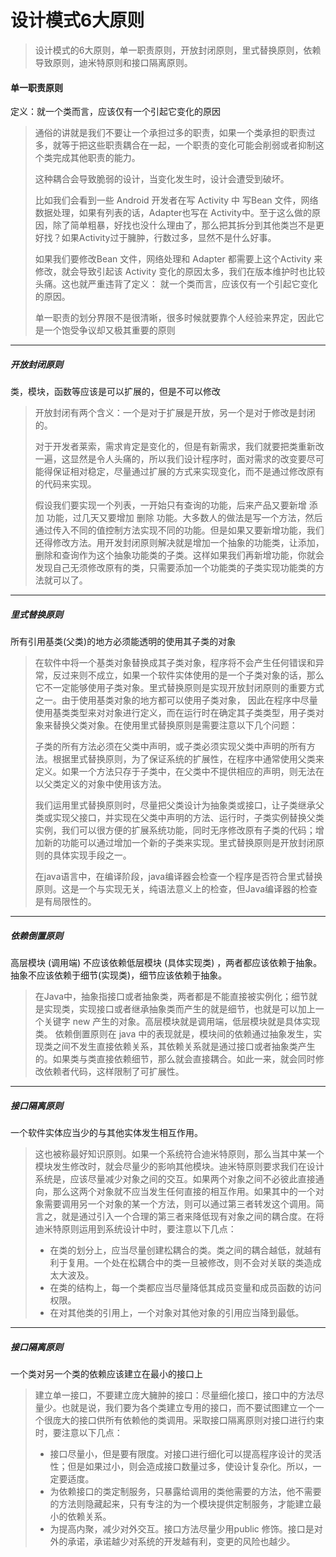 # 设计模式6大原则

> 设计模式的6大原则，单一职责原则，开放封闭原则，里式替换原则，依赖导致原则，迪米特原则和接口隔离原则。





#### 单一职责原则

定义：就一个类而言，应该仅有一个引起它变化的原因

> 通俗的讲就是我们不要让一个承担过多的职责，如果一个类承担的职责过多，就等于把这些职责耦合在一起，一个职责的变化可能会削弱或者抑制这个类完成其他职责的能力。
>
> 这种耦合会导致脆弱的设计，当变化发生时，设计会遭受到破坏。
>
> 比如我们会看到一些 Android 开发者在写 Activity 中 写Bean 文件，网络数据处理，如果有列表的话，Adapter也写在 Activity中。至于这么做的原因，除了简单粗暴，好找也没什么理由了，那么把其拆分到其他类岂不是更好找？如果Activity过于臃肿，行数过多，显然不是什么好事。
>
> 如果我们要修改Bean 文件，网络处理和 Adapter 都需要上这个Activity 来修改，就会导致引起该 Activity 变化的原因太多，我们在版本维护时也比较头痛。这也就严重违背了定义： 就一个类而言，应该仅有一个引起它变化的原因。
>
> 单一职责的划分界限不是很清晰，很多时候就要靠个人经验来界定，因此它是一个饱受争议却又极其重要的原则

---

##### 开放封闭原则

类，模块，函数等应该是可以扩展的，但是不可以修改

> 开放封闭有两个含义：一个是对于扩展是开放，另一个是对于修改是封闭的。
>
> 对于开发者莱索，需求肯定是变化的，但是有新需求，我们就要把类重新改一遍，这显然是令人头痛的，所以我们设计程序时，面对需求的改变要尽可能得保证相对稳定，尽量通过扩展的方式来实现变化，而不是通过修改原有的代码来实现。
>
> 假设我们要实现一个列表，一开始只有查询的功能，后来产品又要新增 添加 功能，过几天又要增加 删除 功能。大多数人的做法是写一个方法，然后通过传入不同的值控制方法实现不同的功能。但是如果又要新增功能，我们还得修改方法。用开发封闭原则解决就是增加一个抽象的功能类，让添加，删除和查询作为这个抽象功能类的子类。这样如果我们再新增功能，你就会发现自己无须修改原有的类，只需要添加一个功能类的子类实现功能类的方法就可以了。

---

##### 里式替换原则

所有引用基类(父类)的地方必须能透明的使用其子类的对象

> 在软件中将一个基类对象替换成其子类对象，程序将不会产生任何错误和异常，反过来则不成立，如果一个软件实体使用的是一个子类对象的话，那么它不一定能够使用子类对象。里式替换原则是实现开放封闭原则的重要方式之一。由于使用基类对象的地方都可以使用子类对象， 因此在程序中尽量使用基类类型来对对象进行定义，而在运行时在确定其子类类型，用子类对象来替换父类对象。在使用里式替换原则是需要注意以下几个问题：
>
> 子类的所有方法必须在父类中声明，或子类必须实现父类中声明的所有方法。根据里式替换原则，为了保证系统的扩展性，在程序中通常使用父类来定义。如果一个方法只存于子类中，在父类中不提供相应的声明，则无法在以父类定义的对象中使用该方法。
>
> 我们运用里式替换原则时，尽量把父类设计为抽象类或接口，让子类继承父类或实现父接口，并实现在父类中声明的方法、运行时，子类实例替换父类实例，我们可以很方便的扩展系统功能，同时无序修改原有子类的代码；增加新的功能可以通过增加一个新的子类来实现。里式替换原则是开放封闭原则的具体实现手段之一。
>
> 在java语言中，在编译阶段，java编译器会检查一个程序是否符合里式替换原则。这是一个与实现无关，纯语法意义上的检查，但Java编译器的检查是有局限性的。

---

##### 依赖倒置原则

高层模块 (调用端) 不应该依赖低层模块 (具体实现类) ，两者都应该依赖于抽象。抽象不应该依赖于细节(实现类)，细节应该依赖于抽象。

> 在Java中，抽象指接口或者抽象类，两者都是不能直接被实例化；细节就是实现类，实现接口或者继承抽象类而产生的就是细节，也就是可以加上一个关键字 new 产生的对象。高层模块就是调用端，低层模块就是具体实现类。 依赖倒置原则在 java 中的表现就是，模块间的依赖通过抽象发生，实现类之间不发生直接依赖关系，其依赖关系就是通过接口或者抽象类产生的。如果类与类直接依赖细节，那么就会直接耦合。如此一来，就会同时修改依赖者代码，这样限制了可扩展性。

---

##### 接口隔离原则

一个软件实体应当少的与其他实体发生相互作用。

> 这也被称最好知识原则。如果一个系统符合迪米特原则，那么当其中某一个模块发生修改时，就会尽量少的影响其他模块。迪米特原则要求我们在设计系统是，应该尽量减少对象之间的交互。如果两个对象之间不必彼此直接通向，那么这两个对象就不应当发生任何直接的相互作用。如果其中的一个对象需要调用另一个对象的某一个方法，则可以通过第三者转发这个调用。简言之，就是通过引入一个合理的第三者来降低现有对象之间的耦合度。在将迪米特原则运用到系统设计中时，要注意以下几点：
>
> - 在类的划分上，应当尽量创建松耦合的类。类之间的耦合越低，就越有利于复用。一个处在松耦合中的类一旦被修改，则不会对关联的类造成太大波及。
> - 在类的结构上，每一个类都应当尽量降低其成员变量和成员函数的访问权限。
> - 在对其他类的引用上，一个对象对其他对象的引用应当降到最低。

---

##### 接口隔离原则

一个类对另一个类的依赖应该建立在最小的接口上

> 建立单一接口，不要建立庞大臃肿的接口：尽量细化接口，接口中的方法尽量少。也就是说，我们要为各个类建立专用的接口，而不要试图建立一个一个很庞大的接口供所有依赖他的类调用。采取接口隔离原则对接口进行约束时，要注意以下几点：
>
> - 接口尽量小，但是要有限度。对接口进行细化可以提高程序设计的灵活性；但是如果过小，则会造成接口数量过多，使设计复杂化。所以，一定要适度。
> - 为依赖接口的类定制服务，只暴露给调用的类他需要的方法，他不需要的方法则隐藏起来，只有专注的为一个模块提供定制服务，才能建立最小的依赖关系。
> - 为提高内聚，减少对外交互。接口方法尽量少用public 修饰。接口是对外的承诺，承诺越少对系统的开发越有利，变更的风险也越少。